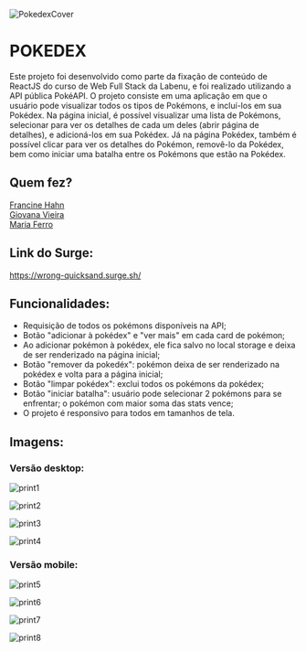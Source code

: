 ![PokedexCover](./src/img/pokédexCover.png)

# POKEDEX
Este projeto foi desenvolvido como parte da fixação de conteúdo de ReactJS do curso de Web Full Stack da Labenu, e foi realizado utilizando a API pública PokéAPI. O projeto consiste em uma aplicação em que o usuário pode visualizar todos os tipos de Pokémons, e incluí-los em sua Pokédex. Na página inicial, é possível visualizar uma lista de Pokémons, selecionar para ver os detalhes de cada um deles (abrir página de detalhes), e adicioná-los em sua Pokédex. Já na página Pokédex, também é possível clicar para ver os detalhes do Pokémon, removê-lo da Pokédex, bem como iniciar uma batalha entre os Pokémons que estão na Pokédex.

## Quem fez?
[Francine Hahn](https://github.com/francinehahn) <br>
[Giovana Vieira](https://github.com/gioivieira) <br>
[Maria Ferro](https://github.com/mariafmf)

## Link do Surge:
https://wrong-quicksand.surge.sh/

## Funcionalidades:
- Requisição de todos os pokémons disponíveis na API;
- Botão "adicionar à pokédex" e "ver mais" em cada card de pokémon;
- Ao adicionar pokémon à pokédex, ele fica salvo no local storage e deixa de ser renderizado na página inicial;
- Botão "remover da pokedéx": pokémon deixa de ser renderizado na pokédex e volta para a página inicial;
- Botão "limpar pokédex": exclui todos os pokémons da pokédex;
- Botão "iniciar batalha": usuário pode selecionar 2 pokémons para se enfrentar; o pokémon com maior soma das stats vence;
- O projeto é responsivo para todos em tamanhos de tela. 

## Imagens:

### Versão desktop:
![print1](./src/img/print1.png)
<br>

![print2](./src/img/print2.png)
<br>

![print3](./src/img/print3.png)
<br>

![print4](./src/img/print4.png)

### Versão mobile:

![print5](./src/img/print5.jpeg)
<br>

![print6](./src/img/print6.jpeg)
<br>

![print7](./src/img/print7.jpeg)
<br>

![print8](./src/img/print8.jpeg)
<br>